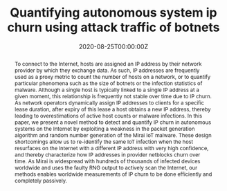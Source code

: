 ---
title: "Quantifying autonomous system ip churn using attack traffic of botnets"

# Authors
# If you created a profile for a user (e.g. the default `admin` user), write the username (folder name) here
# and it will be replaced with their full name and linked to their profile.
authors:
  - admin
  - Christian Doerr

# Author notes (optional)
# author_notes:
#   - 'Equal contribution'
#   - 'Equal contribution'

date: '2020-08-25T00:00:00Z'
doi: ''

# Schedule page publish date (NOT publication's date).
# publishDate: '2017-01-01T00:00:00Z'

# Publication type.
# Accepts a single type but formatted as a YAML list (for Hugo requirements).
# Enter a publication type from the CSL standard.
publication_types: ['paper-conference']

# Publication name and optional abbreviated publication name.
publication: In *International Conference on Availability, Reliability and Security*

abstract: "To connect to the Internet, hosts are assigned an IP address by their network provider by which they exchange data. As such, IP addresses are frequently used as a proxy metric to count the number of hosts on a network, or to quantify particular phenomena such as the size of botnets or the infection statistics of malware. Although a single host is typically linked to a single IP address at a given moment, this relationship is frequently not stable over time due to IP churn. As network operators dynamically assign IP addresses to clients for a specific lease duration, after expiry of this lease a host obtains a new IP address, thereby leading to overestimations of active host counts or malware infections.
In this paper, we present a novel method to detect and quantify IP churn in autonomous systems on the Internet by exploiting a weakness in the packet generation algorithm and random number generation of the Mirai IoT malware. These design shortcomings allow us to re-identify the same IoT infection when the host resurfaces on the Internet with a different IP address with very high confidence, and thereby characterize how IP addresses in provider netblocks churn over time. As Mirai is widespread with hundreds of thousands of infected devices worldwide and uses the faulty RNG output to actively scan the Internet, our methods enables worldwide measurements of IP churn to be done efficiently and completely passively."

# Summary. An optional shortened abstract.
# summary: Lorem ipsum dolor sit amet, consectetur adipiscing elit. Duis posuere tellus ac convallis placerat. Proin tincidunt magna sed ex sollicitudin condimentum.

tags: []

# Display this page in the Featured widget?
featured: false

# Custom links (uncomment lines below)
# links:
# - name: Custom Link
#   url: http://example.org

# url_pdf: ''
# url_code: 'https://github.com/HugoBlox/hugo-blox-builder'
# url_dataset: 'https://github.com/HugoBlox/hugo-blox-builder'
# url_poster: ''
# url_project: ''
# url_slides: ''
# url_source: 'https://github.com/HugoBlox/hugo-blox-builder'
# url_video: 'https://youtube.com'

# Featured image
# To use, add an image named `featured.jpg/png` to your page's folder.
# image:
#   caption: 'Image credit: [**Unsplash**](https://unsplash.com/photos/pLCdAaMFLTE)'
#   focal_point: ''
#   preview_only: false

# Associated Projects (optional).
#   Associate this publication with one or more of your projects.
#   Simply enter your project's folder or file name without extension.
#   E.g. `internal-project` references `content/project/internal-project/index.md`.
#   Otherwise, set `projects: []`.
projects: []

# Slides (optional).
#   Associate this publication with Markdown slides.
#   Simply enter your slide deck's filename without extension.
#   E.g. `slides: "example"` references `content/slides/example/index.md`.
#   Otherwise, set `slides: ""`.
slides: ""
---